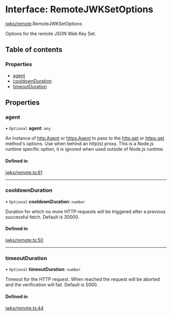 # Interface: RemoteJWKSetOptions

[jwks/remote](../modules/jwks_remote.md).RemoteJWKSetOptions

Options for the remote JSON Web Key Set.

## Table of contents

### Properties

- [agent](jwks_remote.RemoteJWKSetOptions.md#agent)
- [cooldownDuration](jwks_remote.RemoteJWKSetOptions.md#cooldownduration)
- [timeoutDuration](jwks_remote.RemoteJWKSetOptions.md#timeoutduration)

## Properties

### agent

• `Optional` **agent**: `any`

An instance of [http.Agent](https://nodejs.org/api/http.html#http_class_http_agent)
or [https.Agent](https://nodejs.org/api/https.html#https_class_https_agent) to pass
to the [http.get](https://nodejs.org/api/http.html#http_http_get_options_callback)
or [https.get](https://nodejs.org/api/https.html#https_https_get_options_callback)
method's options. Use when behind an http(s) proxy.
This is a Node.js runtime specific option, it is ignored
when used outside of Node.js runtime.

#### Defined in

[jwks/remote.ts:61](https://github.com/panva/jose/blob/v3.15.1/src/jwks/remote.ts#L61)

___

### cooldownDuration

• `Optional` **cooldownDuration**: `number`

Duration for which no more HTTP requests will be triggered
after a previous successful fetch. Default is 30000.

#### Defined in

[jwks/remote.ts:50](https://github.com/panva/jose/blob/v3.15.1/src/jwks/remote.ts#L50)

___

### timeoutDuration

• `Optional` **timeoutDuration**: `number`

Timeout for the HTTP request. When reached the request will be
aborted and the verification will fail. Default is 5000.

#### Defined in

[jwks/remote.ts:44](https://github.com/panva/jose/blob/v3.15.1/src/jwks/remote.ts#L44)
